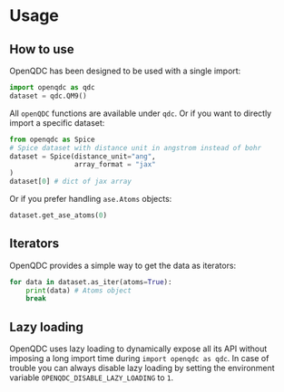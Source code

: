 # Usage

## How to use

OpenQDC has been designed to be used with a single import:

```python
import openqdc as qdc
dataset = qdc.QM9()
```

All `openQDC` functions are available under `qdc`.
Or if you want to directly import a specific dataset:

```python
from openqdc as Spice
# Spice dataset with distance unit in angstrom instead of bohr
dataset = Spice(distance_unit="ang",
                array_format = "jax"
)
dataset[0] # dict of jax array
```

Or if you prefer handling `ase.Atoms` objects:

```python
dataset.get_ase_atoms(0)
```

## Iterators

OpenQDC provides a simple way to get the data as iterators:

```python
for data in dataset.as_iter(atoms=True):
    print(data) # Atoms object
    break
```

## Lazy loading

OpenQDC uses lazy loading to dynamically expose all its API without imposing a long import time during `import openqdc as qdc`. In case of trouble you can always disable lazy loading by setting the environment variable `OPENQDC_DISABLE_LAZY_LOADING` to `1`.
